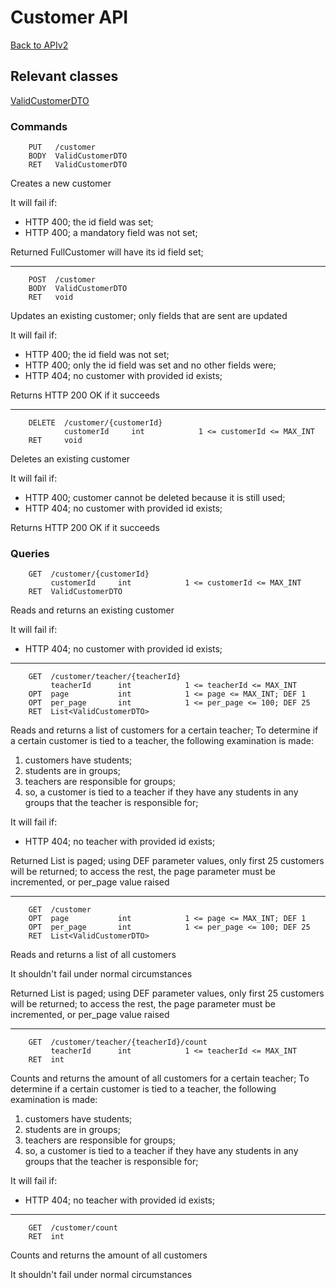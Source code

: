 # Customer API

[Back to APIv2](./APIv2.md#api-v2)

## Relevant classes

[ValidCustomerDTO](../../src/main/java/com/superum/api/customer/ValidCustomerDTO.java)

### Commands

<a name="create"><a>
```
    PUT   /customer
    BODY  ValidCustomerDTO
    RET   ValidCustomerDTO
```

Creates a new customer

It will fail if:
  * HTTP 400; the id field was set;
  * HTTP 400; a mandatory field was not set;

Returned FullCustomer will have its id field set;

------

<a name="update"><a>
```
    POST  /customer
    BODY  ValidCustomerDTO
    RET   void
```

Updates an existing customer; only fields that are sent are updated

It will fail if:
  * HTTP 400; the id field was not set;
  * HTTP 400; only the id field was set and no other fields were;
  * HTTP 404; no customer with provided id exists;

Returns HTTP 200 OK if it succeeds

------

<a name="delete"><a>
```
    DELETE  /customer/{customerId}
            customerId     int            1 <= customerId <= MAX_INT
    RET     void
```

Deletes an existing customer

It will fail if:
  * HTTP 400; customer cannot be deleted because it is still used;
  * HTTP 404; no customer with provided id exists;

Returns HTTP 200 OK if it succeeds

### Queries

<a name="read"><a>
```
    GET  /customer/{customerId}
         customerId     int            1 <= customerId <= MAX_INT
    RET  ValidCustomerDTO
```

Reads and returns an existing customer

It will fail if:
  * HTTP 404; no customer with provided id exists;

------

<a name="read-for-teacher"><a>
```
    GET  /customer/teacher/{teacherId}
         teacherId      int            1 <= teacherId <= MAX_INT
    OPT  page           int            1 <= page <= MAX_INT; DEF 1
    OPT  per_page       int            1 <= per_page <= 100; DEF 25
    RET  List<ValidCustomerDTO>
```

Reads and returns a list of customers for a certain teacher;
To determine if a certain customer is tied to a teacher, the following examination is made:

1. customers have students;
2. students are in groups;
3. teachers are responsible for groups;
4. so, a customer is tied to a teacher if they have any students in any groups that the teacher is responsible for;

It will fail if:
  * HTTP 404; no teacher with provided id exists;

Returned List is paged; using DEF parameter values, only first 25 customers will be returned; to access the rest,
the page parameter must be incremented, or per_page value raised

------

<a name="read-all"><a>
```
    GET  /customer
    OPT  page           int            1 <= page <= MAX_INT; DEF 1
    OPT  per_page       int            1 <= per_page <= 100; DEF 25
    RET  List<ValidCustomerDTO>
```

Reads and returns a list of all customers

It shouldn't fail under normal circumstances

Returned List is paged; using DEF parameter values, only first 25 customers will be returned; to access the rest,
the page parameter must be incremented, or per_page value raised

------

<a name="count-for-teacher"><a>
```
    GET  /customer/teacher/{teacherId}/count
         teacherId      int            1 <= teacherId <= MAX_INT
    RET  int
```

Counts and returns the amount of all customers for a certain teacher;
To determine if a certain customer is tied to a teacher, the following examination is made:

1. customers have students;
2. students are in groups;
3. teachers are responsible for groups;
4. so, a customer is tied to a teacher if they have any students in any groups that the teacher is responsible for;

It will fail if:
  * HTTP 404; no teacher with provided id exists;

------

<a name="count-all"><a>
```
    GET  /customer/count
    RET  int
```

Counts and returns the amount of all customers

It shouldn't fail under normal circumstances
